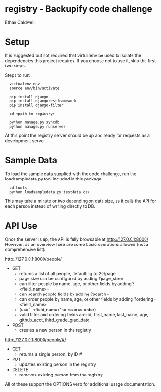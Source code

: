 registry - Backupify code challenge
=====
Ethan Caldwell


Setup
=====
It is suggested but not required that virtualenv be used to isolate the dependencies this project requires.
If you choose not to use it, skip the first two steps.

Steps to run:
```
  virtualenv env
  source env/bin/activate

  pip install django
  pip install djangorestframework
  pip install django-filter

  cd <path to registry>

  python manage.py syncdb
  python manage.py runserver
```
At this point the registry server should be up and ready for requests as a development server.

Sample Data
===========
To load the sample data supplied with the code challenge, run the loadsampledata.py tool included in this package.
```
  cd tools
  python loadsampledata.py testdata.csv
```
This may take a minute or two depending on data size, as it calls the API for each person instead of writing directly to DB.

API Use
=======
Once the server is up, the API is fully browsable at http://127.0.0.1:8000/
However, as an overview here are some basic operations allowed (not a comprehensive list):

http://127.0.0.1:8000/people/
  * GET
    - returns a list of all people, defaulting to 20/page
    - page size can be configured by adding ?page_size=<num>
    - can filter people by name, age, or other fields by adding ?<field_name>=<foo>
    - can search people fields by adding ?search=<baz>
    - can order people by name, age, or other fields by adding ?ordering=<field_name>
    - (use '-<field_name>' to reverse order)
    - valid filter and ordering fields are: id, first_name, last_name, age, github_acct, third_grade_grad_date
  * POST
    - creates a new person in the registry

http://127.0.0.1:8000/people/#/
  * GET
    - returns a single person, by ID #
  * PUT
    - updates existing person in the registry
  * DELETE
    - removes existing person from the registry

All of these support the OPTIONS verb for additional usage documentation.
